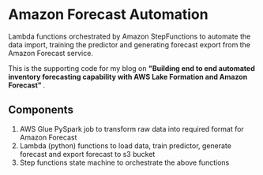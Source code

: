 # Amazon Forecast Automation
Lambda functions orchestrated by Amazon StepFunctions to automate the data import, training the predictor and generating forecast export from the Amazon Forecast service.

This is the supporting code for my blog on <b> "Building end to end automated inventory forecasting capability with AWS Lake Formation and Amazon Forecast" </b>.

## Components
1. AWS Glue PySpark job to transform raw data into required format for Amazon Forecast
2. Lambda (python) functions to load data, train predictor, generate forecast and export forecast to s3 bucket
3. Step functions state machine to orchestrate the above functions 
